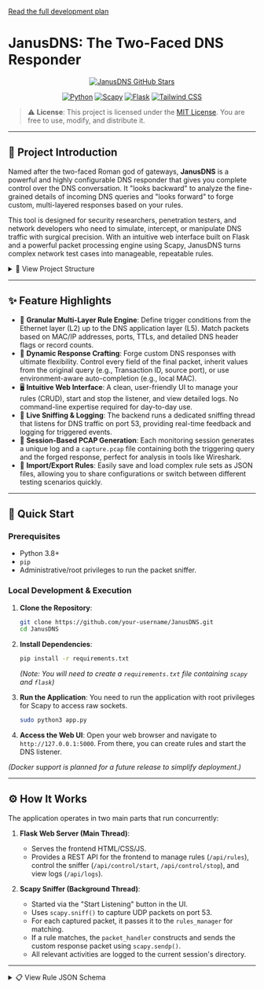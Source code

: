 [Read the full development plan](DEVELOPMENT_PLAN.md)

# JanusDNS: The Two-Faced DNS Responder

<p align="center">
  <!-- You can create a Trendshift badge if you publish it there, or remove it -->
  <a href="https://github.com/steven-jianhao-li/JanusDNS" target="_blank" >
    <img src="https://img.shields.io/github/stars/steven-jianhao-li/JanusDNS?style=social" alt="JanusDNS GitHub Stars"/>
  </a>
</p>

<p align="center">
  <a href="https://www.python.org/downloads/"><img src="https://img.shields.io/badge/Python-3.8%2B-blue.svg" alt="Python"></a>
  <a href="https://github.com/secdev/scapy"><img src="https://img.shields.io/badge/Scapy-2.5%2B-orange.svg" alt="Scapy"></a>
  <a href="https://flask.palletsprojects.com/"><img src="https://img.shields.io/badge/Flask-2.3%2B-green.svg" alt="Flask"></a>
  <a href="https://tailwindcss.com/"><img src="https://img.shields.io/badge/Tailwind_CSS-Styling-blueviolet.svg" alt="Tailwind CSS"></a>
</p>

> ⚠️ **License**: This project is licensed under the [MIT License](LICENSE). You are free to use, modify, and distribute it.

---

## 📖 Project Introduction

Named after the two-faced Roman god of gateways, **JanusDNS** is a powerful and highly configurable DNS responder that gives you complete control over the DNS conversation. It "looks backward" to analyze the fine-grained details of incoming DNS queries and "looks forward" to forge custom, multi-layered responses based on your rules.

This tool is designed for security researchers, penetration testers, and network developers who need to simulate, intercept, or manipulate DNS traffic with surgical precision. With an intuitive web interface built on Flask and a powerful packet processing engine using Scapy, JanusDNS turns complex network test cases into manageable, repeatable rules.

<details>
<summary>📂 View Project Structure</summary>

```plaintext
project/
├── app.py              # Flask Web Server & API Endpoints
├── packet_handler.py   # Core Scapy Packet Sniffing and Response Logic
├── rules_manager.py    # Rule Loading, Matching, and Saving
├── const.py            # DNS Constants (Types, Classes)
├── static/             # Frontend HTML/CSS/JavaScript Files
│   ├── index.html
│   └── css/
│       └── style.css
└── logs/               # Directory for Session Logs and PCAP Files
    └── <task_id>/
        ├── capture.pcap
        └── task.log
```
</details>

---

## ✨ Feature Highlights

*   🔬 **Granular Multi-Layer Rule Engine**: Define trigger conditions from the Ethernet layer (L2) up to the DNS application layer (L5). Match packets based on MAC/IP addresses, ports, TTLs, and detailed DNS header flags or record counts.
*   🎨 **Dynamic Response Crafting**: Forge custom DNS responses with ultimate flexibility. Control every field of the final packet, inherit values from the original query (e.g., Transaction ID, source port), or use environment-aware auto-completion (e.g., local MAC).
*   🖥️ **Intuitive Web Interface**: A clean, user-friendly UI to manage your rules (CRUD), start and stop the listener, and view detailed logs. No command-line expertise required for day-to-day use.
*   📡 **Live Sniffing & Logging**: The backend runs a dedicated sniffing thread that listens for DNS traffic on port 53, providing real-time feedback and logging for triggered events.
*   💾 **Session-Based PCAP Generation**: Each monitoring session generates a unique log and a `capture.pcap` file containing both the triggering query and the forged response, perfect for analysis in tools like Wireshark.
*   🔄 **Import/Export Rules**: Easily save and load complex rule sets as JSON files, allowing you to share configurations or switch between different testing scenarios quickly.

---

## 🚀 Quick Start

### Prerequisites

*   Python 3.8+
*   `pip`
*   Administrative/root privileges to run the packet sniffer.

### Local Development & Execution

1.  **Clone the Repository**:
    ```bash
    git clone https://github.com/your-username/JanusDNS.git
    cd JanusDNS
    ```

2.  **Install Dependencies**:
    ```bash
    pip install -r requirements.txt
    ```
    *(Note: You will need to create a `requirements.txt` file containing `scapy` and `flask`)*

3.  **Run the Application**:
    You need to run the application with root privileges for Scapy to access raw sockets.
    ```bash
    sudo python3 app.py
    ```

4.  **Access the Web UI**:
    Open your web browser and navigate to `http://127.0.0.1:5000`. From there, you can create rules and start the DNS listener.

*(Docker support is planned for a future release to simplify deployment.)*

---

## ⚙️ How It Works

The application operates in two main parts that run concurrently:

1.  **Flask Web Server (Main Thread)**:
    *   Serves the frontend HTML/CSS/JS.
    *   Provides a REST API for the frontend to manage rules (`/api/rules`), control the sniffer (`/api/control/start`, `/api/control/stop`), and view logs (`/api/logs`).

2.  **Scapy Sniffer (Background Thread)**:
    *   Started via the "Start Listening" button in the UI.
    *   Uses `scapy.sniff()` to capture UDP packets on port 53.
    *   For each captured packet, it passes it to the `rules_manager` for matching.
    *   If a rule matches, the `packet_handler` constructs and sends the custom response packet using `scapy.sendp()`.
    *   All relevant activities are logged to the current session's directory.

---

<details>
<summary>📋 View Rule JSON Schema</summary>

The core of JanusDNS is its rule engine, which uses a flexible JSON structure. This allows for precise control over both the trigger conditions and the response actions. Below is an overview of the schema.

```json
{
  "rule_id": "string",
  "name": "string",
  "is_enabled": "boolean",

  "trigger_condition": {
    "l2": { "src_mac": "string | null", "dst_mac": "string | null" },
    "l3": { "src_ip": "string | null", "dst_ip": "string | null", ... },
    "l4": { "src_port": "integer | null", "dst_port": "integer | null" },
    "dns": {
      "qname": "string",
      "qtype": "integer",
      "transaction_id": "integer | null",
      ...
    }
  },

  "response_action": {
    "l2": {
      "src_mac": { "mode": "'auto' | 'inherit' | 'custom'", "value": "string | null" },
      ...
    },
    "l3": { ... },
    "l4": { ... },
    "dns_header": {
      "transaction_id": { "mode": "'inherit'", ... },
      "flags": { "aa": { "value": "integer" }, ... }
    },
    "dns_answers": [
      {
        "name": { "mode": "'inherit' | 'custom'", "value": "string | null" },
        "type": "integer",
        "ttl": "integer",
        "rdata": "string"
      }
    ],
    "dns_authority": [],
    "dns_additional": []
  }
}
```

</details>
